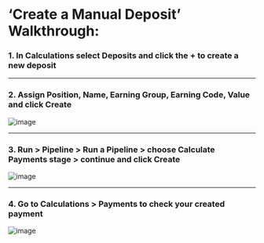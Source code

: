 <h1>‘Create a Manual Deposit’ Walkthrough: </h1>

<h3>1.	In Calculations select Deposits and click the + to create a new deposit </h3>


***
<h3>2.	Assign Position, Name, Earning Group, Earning Code, Value and click Create </h3>

![image](https://github.com/OlegZas/SAP_Various/assets/115661636/19e9aecf-8fae-45e2-b145-638ae366ff66)

***
<h3>3.	Run > Pipeline > Run a Pipeline > choose Calculate Payments stage > continue and click Create </h3>

![image](https://github.com/OlegZas/SAP_Various/assets/115661636/8b4f18f3-5922-4e89-8fab-c76553eeb537)

***
<h3>4.	Go to Calculations > Payments to check your created payment </h3>

![image](https://github.com/OlegZas/SAP_Various/assets/115661636/a97056dc-2647-4a68-b6e3-ce360277549a)
